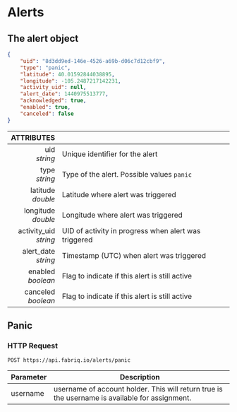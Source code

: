 # Alerts

## The alert object

```json
{
    "uid": "8d3dd9ed-146e-4526-a69b-d06c7d12cbf9",
    "type": "panic",
    "latitude": 40.01592844038895,
    "longitude": -105.2487217142231,
    "activity_uid": null,
    "alert_date": 1440975513777,
    "acknowledged": true,
    "enabled": true,
    "canceled": false
}
```

ATTRIBUTES||
---------:        | -----------
uid <br>*string*   | Unique identifier for the alert
type <br>*string*  | Type of the alert. Possible values `panic`
latitude <br>*double*  | Latitude where alert was triggered
longitude <br>*double*  | Longitude where alert was triggered
activity_uid <br>*string*  | UID of activity in progress when alert was triggered
alert_date <br>*string*  | Timestamp (UTC) when alert was triggered
enabled <br>*boolean*  | Flag to indicate if this alert is still active
canceled <br>*boolean*  | Flag to indicate if this alert is still active



## Panic

### HTTP Request
`POST https://api.fabriq.io/alerts/panic`


Parameter | Description
--------- | -----------
username  | username of account holder. This will return true is the username is available for assignment.
